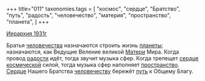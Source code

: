 +++
title="011"
taxonomies.tags = [
 "космос",
 "сердце",
 "Братство",
 "путь",
 "радость",
 "человечество",
 "материя",
 "пространство",
 "планета",
]
+++

[Иерархия 1931г](/agni/1931)

Братья [человечества](/tags/человечество) назначаются строить жизнь [планеты](/tags/планета); назначаются, как Ведущие Веление великой [Матери](/tags/материя) Мира. Когда провод [радости](/tags/радость) идёт, тогда звучит музыка сфер. Когда трепещет [сердце](/tags/сердце) [космической](/tags/космос) силой, тогда музыка сфер наполняет [пространство](/tags/пространство). [Сердце](/tags/сердце) Нашего Братства [человечеству](/tags/человечество) бережёт [путь](/tags/путь) к Общему Благу.   

